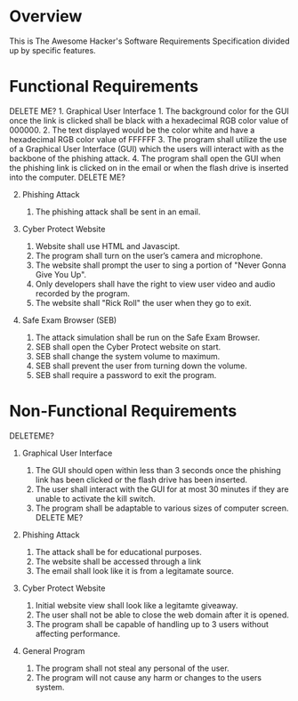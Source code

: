 # Overview

This is The Awesome Hacker's Software Requirements Specification divided up by specific features.

# Functional Requirements

DELETE ME?        1. Graphical User Interface
        1. The background color for the GUI once the link is clicked shall be black with a hexadecimal RGB color value of 000000.
        2. The text displayed would be the color white and have a hexadecimal RGB color value of FFFFFF
        3. The program shall utilize the use of a Graphical User Interface (GUI) which the users will interact with as the backbone of the phishing attack.
        4. The program shall open the GUI when the phishing link is clicked on in the email or when the flash drive is inserted into the computer.
DELETE ME?

2. Phishing Attack
    1. The phishing attack shall be sent in an email.

3. Cyber Protect Website
    1. Website shall use HTML and Javascipt.
    2. The program shall turn on the user’s camera and microphone.
    3. The website shall prompt the user to sing a portion of "Never Gonna Give You Up".
    4. Only developers shall have the right to view user video and audio recorded by the program.
    5. The website shall "Rick Roll" the user when they go to exit.

4. Safe Exam Browser (SEB)
    1. The attack simulation shall be run on the Safe Exam Browser.
    2. SEB shall open the Cyber Protect website on start.
    3. SEB shall change the system volume to maximum.
    4. SEB shall prevent the user from turning down the volume.
    5. SEB shall require a password to exit the program.

# Non-Functional Requirements

DELETEME?
1. Graphical User Interface
    1. The GUI should open within less than 3 seconds once the phishing link has been clicked or the flash drive has been inserted.
    2. The user shall interact with the GUI for at most 30 minutes if they are unable to activate the kill switch.
    3. The program shall be adaptable to various sizes of computer screen.
DELETE ME?

2. Phishing Attack
    1. The attack shall be for educational purposes.
    2. The website shall be accessed through a link
    3. The email shall look like it is from a legitamate source.

3. Cyber Protect Website
    1. Initial website view shall look like a legitamte giveaway.
    1. The user shall not be able to close the web domain after it is opened.
    2. The program shall be capable of handling up to 3 users without affecting performance.

4. General Program
    1. The program shall not steal any personal of the user.
    2. The program will not cause any harm or changes to the users system.

 
